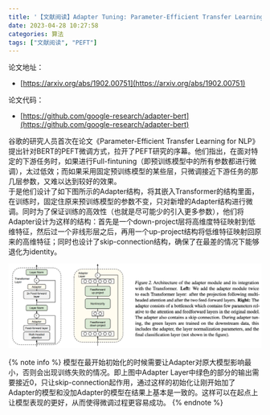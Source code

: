 ```yaml
---
title: '【文献阅读】Adapter Tuning: Parameter-Efficient Transfer Learning for NLP'
date: 2023-04-28 10:27:58
categories: 算法
tags: ["文献阅读", "PEFT"]
---
```


论文地址：

* [https://arxiv.org/abs/1902.00751](https://arxiv.org/abs/1902.00751)

论文代码：

* [https://github.com/google-research/adapter-bert](https://github.com/google-research/adapter-bert)

<!-- more -->

谷歌的研究人员首次在论文《Parameter-Efficient Transfer Learning for NLP》提出针对BERT的PEFT微调方式，拉开了PEFT研究的序幕。他们指出，在面对特定的下游任务时，如果进行Full-fintuning（即预训练模型中的所有参数都进行微调），太过低效；而如果采用固定预训练模型的某些层，只微调接近下游任务的那几层参数，又难以达到较好的效果。  
于是他们设计了如下图所示的Adapter结构，将其嵌入Transformer的结构里面，在训练时，固定住原来预训练模型的参数不变，只对新增的Adapter结构进行微调。同时为了保证训练的高效性（也就是尽可能少的引入更多参数），他们将Adapter设计为这样的结构：首先是一个down-project层将高维度特征映射到低维特征，然后过一个非线形层之后，再用一个up-project结构将低维特征映射回原来的高维特征；同时也设计了skip-connection结构，确保了在最差的情况下能够退化为identity。

![ ](【文献阅读】Adapter-Tuning-Parameter-Efficient-Transfer-Learning-for-NLP/1.png)

{% note info %}
模型在最开始初始化的时候需要让Adapter对原大模型影响最小，否则会出现训练失败的情况。即上图中Adapter Layer中绿色的部分的输出需要接近0，只让skip-connection起作用，通过这样的初始化让刚开始加了Adapter的模型和没加Adapter的模型在结果上基本是一致的。这样可以在起点上让模型表现的更好，从而使得微调过程更容易成功。
{% endnote %}
